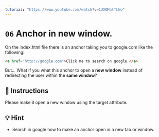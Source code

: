 ```yaml
---
tutorial: "https://www.youtube.com/watch?v=1JXOMalTLNo"
---
```


# `06` Anchor in new window.

On the index.html file there is an anchor taking you to google.com like the following:

```html
<a href="http://google.com">Click me to search on google </a>
```

But... What if you what this anchor to open a **new window** instead of redirecting the user within the **same window**?

## 📝 Instructions

Please make it open a new window using the target attribute.

## 💡 Hint

- Search in google how to make an anchor open in a new tab or window.
